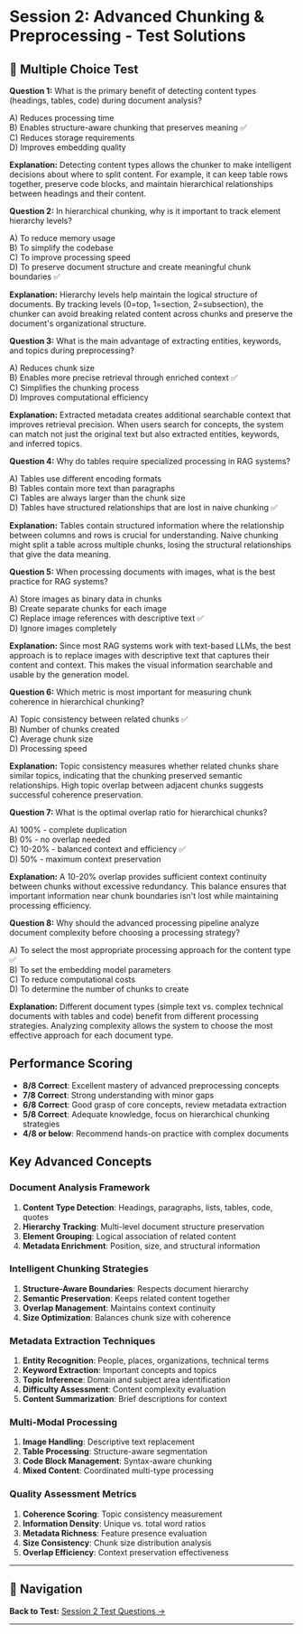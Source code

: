 # Session 2: Advanced Chunking & Preprocessing - Test Solutions

## 📝 Multiple Choice Test

**Question 1:** What is the primary benefit of detecting content types (headings, tables, code) during document analysis?  

A) Reduces processing time  
B) Enables structure-aware chunking that preserves meaning ✅  
C) Reduces storage requirements  
D) Improves embedding quality  

**Explanation:** Detecting content types allows the chunker to make intelligent decisions about where to split content. For example, it can keep table rows together, preserve code blocks, and maintain hierarchical relationships between headings and their content.

**Question 2:** In hierarchical chunking, why is it important to track element hierarchy levels?  

A) To reduce memory usage  
B) To simplify the codebase  
C) To improve processing speed  
D) To preserve document structure and create meaningful chunk boundaries ✅  

**Explanation:** Hierarchy levels help maintain the logical structure of documents. By tracking levels (0=top, 1=section, 2=subsection), the chunker can avoid breaking related content across chunks and preserve the document's organizational structure.

**Question 3:** What is the main advantage of extracting entities, keywords, and topics during preprocessing?  

A) Reduces chunk size  
B) Enables more precise retrieval through enriched context ✅  
C) Simplifies the chunking process  
D) Improves computational efficiency  

**Explanation:** Extracted metadata creates additional searchable context that improves retrieval precision. When users search for concepts, the system can match not just the original text but also extracted entities, keywords, and inferred topics.

**Question 4:** Why do tables require specialized processing in RAG systems?  

A) Tables use different encoding formats  
B) Tables contain more text than paragraphs  
C) Tables are always larger than the chunk size  
D) Tables have structured relationships that are lost in naive chunking ✅  

**Explanation:** Tables contain structured information where the relationship between columns and rows is crucial for understanding. Naive chunking might split a table across multiple chunks, losing the structural relationships that give the data meaning.

**Question 5:** When processing documents with images, what is the best practice for RAG systems?  

A) Store images as binary data in chunks  
B) Create separate chunks for each image  
C) Replace image references with descriptive text ✅  
D) Ignore images completely  

**Explanation:** Since most RAG systems work with text-based LLMs, the best approach is to replace images with descriptive text that captures their content and context. This makes the visual information searchable and usable by the generation model.

**Question 6:** Which metric is most important for measuring chunk coherence in hierarchical chunking?  

A) Topic consistency between related chunks ✅  
B) Number of chunks created  
C) Average chunk size  
D) Processing speed  

**Explanation:** Topic consistency measures whether related chunks share similar topics, indicating that the chunking preserved semantic relationships. High topic overlap between adjacent chunks suggests successful coherence preservation.

**Question 7:** What is the optimal overlap ratio for hierarchical chunks?  

A) 100% - complete duplication  
B) 0% - no overlap needed  
C) 10-20% - balanced context and efficiency ✅  
D) 50% - maximum context preservation  

**Explanation:** A 10-20% overlap provides sufficient context continuity between chunks without excessive redundancy. This balance ensures that important information near chunk boundaries isn't lost while maintaining processing efficiency.

**Question 8:** Why should the advanced processing pipeline analyze document complexity before choosing a processing strategy?  

A) To select the most appropriate processing approach for the content type ✅  
B) To set the embedding model parameters  
C) To reduce computational costs  
D) To determine the number of chunks to create  

**Explanation:** Different document types (simple text vs. complex technical documents with tables and code) benefit from different processing strategies. Analyzing complexity allows the system to choose the most effective approach for each document type.

## Performance Scoring

- **8/8 Correct**: Excellent mastery of advanced preprocessing concepts  
- **7/8 Correct**: Strong understanding with minor gaps  
- **6/8 Correct**: Good grasp of core concepts, review metadata extraction  
- **5/8 Correct**: Adequate knowledge, focus on hierarchical chunking strategies  
- **4/8 or below**: Recommend hands-on practice with complex documents  

## Key Advanced Concepts

### Document Analysis Framework

1. **Content Type Detection**: Headings, paragraphs, lists, tables, code, quotes  
2. **Hierarchy Tracking**: Multi-level document structure preservation  
3. **Element Grouping**: Logical association of related content  
4. **Metadata Enrichment**: Position, size, and structural information  

### Intelligent Chunking Strategies

1. **Structure-Aware Boundaries**: Respects document hierarchy  
2. **Semantic Preservation**: Keeps related content together  
3. **Overlap Management**: Maintains context continuity  
4. **Size Optimization**: Balances chunk size with coherence  

### Metadata Extraction Techniques

1. **Entity Recognition**: People, places, organizations, technical terms  
2. **Keyword Extraction**: Important concepts and topics  
3. **Topic Inference**: Domain and subject area identification  
4. **Difficulty Assessment**: Content complexity evaluation  
5. **Content Summarization**: Brief descriptions for context  

### Multi-Modal Processing

1. **Image Handling**: Descriptive text replacement  
2. **Table Processing**: Structure-aware segmentation  
3. **Code Block Management**: Syntax-aware chunking  
4. **Mixed Content**: Coordinated multi-type processing  

### Quality Assessment Metrics

1. **Coherence Scoring**: Topic consistency measurement  
2. **Information Density**: Unique vs. total word ratios  
3. **Metadata Richness**: Feature presence evaluation  
4. **Size Consistency**: Chunk size distribution analysis  
5. **Overlap Efficiency**: Context preservation effectiveness

---

## 🧭 Navigation

**Back to Test:** [Session 2 Test Questions →](Session2_*.md#multiple-choice-test)

---
